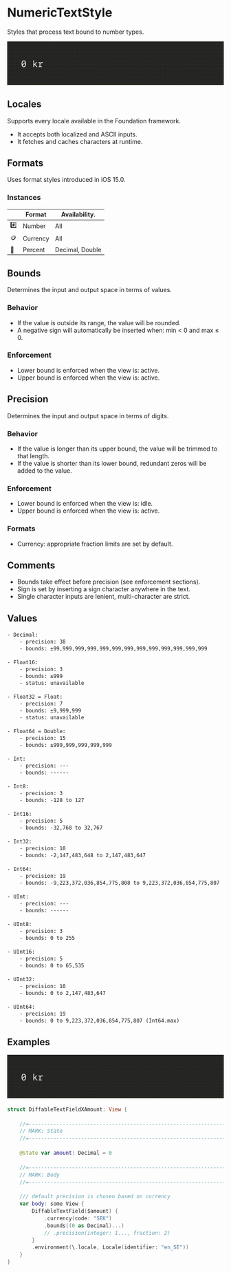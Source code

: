 # NumericTextStyle

Styles that process text bound to number types.

![DiffableTextFieldXAmount.gif](../Assets/DiffableTextFieldXAmount.gif)

## Locales

Supports every locale available in the Foundation framework.

- It accepts both localized and ASCII inputs.
- It fetches and caches characters at runtime.

## Formats

Uses format styles introduced in iOS 15.0.

### Instances

|   | Format | Availability. |
|---|--------|---------------|
| :hash: | Number | All |
| :coin: | Currency | All |
| :100: | Percent | Decimal, Double |

## Bounds

Determines the input and output space in terms of values.

### Behavior

- If the value is outside its range, the value will be rounded.
- A negative sign will automatically be inserted when: min < 0 and max ≤ 0.

### Enforcement

- Lower bound is enforced when the view is: active.
- Upper bound is enforced when the view is: active.

## Precision

Determines the input and output space in terms of digits.

### Behavior

- If the value is longer than its upper bound, the value will be trimmed to that length.
- If the value is shorter than its lower bound, redundant zeros will be added to the value.

### Enforcement

- Lower bound is enforced when the view is: idle.
- Upper bound is enforced when the view is: active.

### Formats

- Currency: appropriate fraction limits are set by default.

## Comments

  - Bounds take effect before precision (see enforcement sections).
  - Sign is set by inserting a sign character anywhere in the text.
  - Single character inputs are lenient, multi-character are strict.

## Values

    - Decimal:
        - precision: 38
        - bounds: ±99,999,999,999,999,999,999,999,999,999,999,999,999

    - Float16:
        - precision: 3
        - bounds: ±999
        - status: unavailable

    - Float32 = Float:
        - precision: 7
        - bounds: ±9,999,999
        - status: unavailable

    - Float64 = Double:
        - precision: 15
        - bounds: ±999,999,999,999,999

    - Int:
        - precision: ---
        - bounds: ------

    - Int8:
        - precision: 3
        - bounds: -128 to 127

    - Int16:
        - precision: 5
        - bounds: -32,768 to 32,767

    - Int32:
        - precision: 10
        - bounds: -2,147,483,648 to 2,147,483,647

    - Int64:
        - precision: 19
        - bounds: -9,223,372,036,854,775,808 to 9,223,372,036,854,775,807

    - UInt:
        - precision: ---
        - bounds: ------

    - UInt8:
        - precision: 3
        - bounds: 0 to 255

    - UInt16:
        - precision: 5
        - bounds: 0 to 65,535

    - UInt32:
        - precision: 10
        - bounds: 0 to 2,147,483,647

    - UInt64:
        - precision: 19
        - bounds: 0 to 9,223,372,036,854,775,807 (Int64.max)

## Examples

![DiffableTextFieldXAmount.gif](../Assets/DiffableTextFieldXAmount.gif)

```swift
struct DiffableTextFieldXAmount: View {

    //=------------------------------------------------------------------------=
    // MARK: State
    //=------------------------------------------------------------------------=

    @State var amount: Decimal = 0

    //=------------------------------------------------------------------------=
    // MARK: Body
    //=------------------------------------------------------------------------=

    /// default precision is chosen based on currency
    var body: some View {
        DiffableTextField($amount) {
            .currency(code: "SEK")
            .bounds((0 as Decimal)...)
            // .precision(integer: 1..., fraction: 2)
        }
        .environment(\.locale, Locale(identifier: "en_SE"))
    }
}
```

